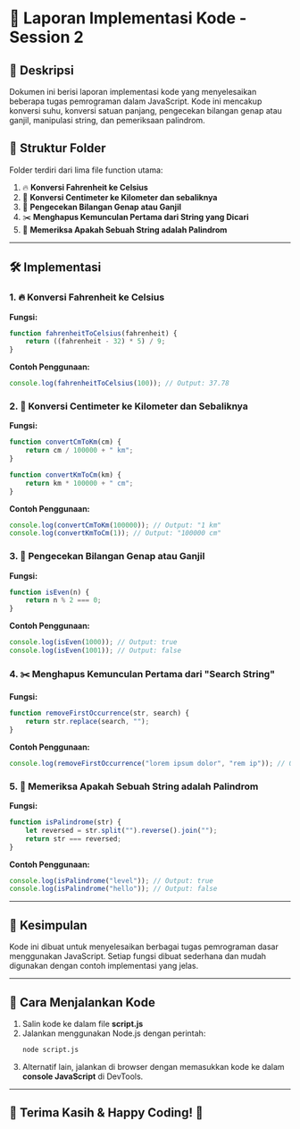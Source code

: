 # 📌 Laporan Implementasi Kode - Session 2

## 📖 Deskripsi

Dokumen ini berisi laporan implementasi kode yang menyelesaikan beberapa tugas pemrograman dalam JavaScript. Kode ini mencakup konversi suhu, konversi satuan panjang, pengecekan bilangan genap atau ganjil, manipulasi string, dan pemeriksaan palindrom.

## 📂 Struktur Folder

Folder terdiri dari lima file function utama:

1. 🔥 **Konversi Fahrenheit ke Celsius**
2. 📏 **Konversi Centimeter ke Kilometer dan sebaliknya**
3. 🔢 **Pengecekan Bilangan Genap atau Ganjil**
4. ✂️ **Menghapus Kemunculan Pertama dari String yang Dicari**
5. 🔄 **Memeriksa Apakah Sebuah String adalah Palindrom**

---

## 🛠️ Implementasi

### 1. 🔥 Konversi Fahrenheit ke Celsius

**Fungsi:**

```js
function fahrenheitToCelsius(fahrenheit) {
    return ((fahrenheit - 32) * 5) / 9;
}
```

**Contoh Penggunaan:**

```js
console.log(fahrenheitToCelsius(100)); // Output: 37.78
```

### 2. 📏 Konversi Centimeter ke Kilometer dan Sebaliknya

**Fungsi:**

```js
function convertCmToKm(cm) {
    return cm / 100000 + " km";
}

function convertKmToCm(km) {
    return km * 100000 + " cm";
}
```

**Contoh Penggunaan:**

```js
console.log(convertCmToKm(100000)); // Output: "1 km"
console.log(convertKmToCm(1)); // Output: "100000 cm"
```

### 3. 🔢 Pengecekan Bilangan Genap atau Ganjil

**Fungsi:**

```js
function isEven(n) {
    return n % 2 === 0;
}
```

**Contoh Penggunaan:**

```js
console.log(isEven(1000)); // Output: true
console.log(isEven(1001)); // Output: false
```

### 4. ✂️ Menghapus Kemunculan Pertama dari "Search String"

**Fungsi:**

```js
function removeFirstOccurrence(str, search) {
    return str.replace(search, "");
}
```

**Contoh Penggunaan:**

```js
console.log(removeFirstOccurrence("lorem ipsum dolor", "rem ip")); // Output: losum dolor
```

### 5. 🔄 Memeriksa Apakah Sebuah String adalah Palindrom

**Fungsi:**

```js
function isPalindrome(str) {
    let reversed = str.split("").reverse().join("");
    return str === reversed;
}
```

**Contoh Penggunaan:**

```js
console.log(isPalindrome("level")); // Output: true
console.log(isPalindrome("hello")); // Output: false
```

---

## 🎯 Kesimpulan

Kode ini dibuat untuk menyelesaikan berbagai tugas pemrograman dasar menggunakan JavaScript. Setiap fungsi dibuat sederhana dan mudah digunakan dengan contoh implementasi yang jelas.

---

## 🚀 Cara Menjalankan Kode

1. Salin kode ke dalam file **script.js**
2. Jalankan menggunakan Node.js dengan perintah:
    ```sh
    node script.js
    ```
3. Alternatif lain, jalankan di browser dengan memasukkan kode ke dalam **console JavaScript** di DevTools.

---

## 🎉 Terima Kasih & Happy Coding! 🚀
